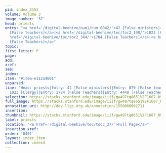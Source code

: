 ```yaml
---
pid: index_3153
volume: Volume 3
image_number: '37'
head: priests
entry: "<a href='/digital-beehive/num1/num_0042/'>42 [False ministers]</a>|<a href='/digital-beehive/toc/toc2_163/'>879
  [False teachers]</a>|<a href='/digital-beehive/toc/toc2_198/'>1023 [Clergy]</a>|<a
  href='/digital-beehive/toc/toc2_344/'>1784 [False Teachers]</a>|<a href='/digital-beehive/toc/toc2_422/'>4448
  [False Teachers]</a>"
topic: 
first_letter: P
page: 
add: 
xref: 
see: 
index: 
item: "#item-e112a4601"
unparsed: 
line: 'Head: priests|Entry: 42 [False ministers]|Entry: 879 [False teachers]|Entry:
  1023 [Clergy]|Entry: 1784 [False Teachers]|Entry: 4448 [False Teachers]|#item-e112a4601'
selection: https://stacks.stanford.edu/image/iiif/gw497tq8651%2F1607_0980/58,2526,1221,132/full/0/default.jpg
full_image: https://stacks.stanford.edu/image/iiif/gw497tq8651%2F1607_0980/full/full/0/default.jpg
annotation_uri: http://dev.llgc.org.uk/annotation/1550866902711
insertion: 
thumbnail: https://stacks.stanford.edu/image/iiif/gw497tq8651%2F1607_0980/58,2526,1221,132/150,/0/default.jpg
label: priests
location: "<a href='/digital-beehive/toc/toc3_37/'>Full Page</a>"
insertion_xref: 
order: '0401'
layout: index_item
collection: index4
---
```

